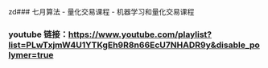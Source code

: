 zd### 七月算法 - 量化交易课程 - 机器学习和量化交易课程
### youtube 链接：https://www.youtube.com/playlist?list=PLwTxjmW4U1YTKgEh9R8n66EcU7NHADR9y&disable_polymer=true
